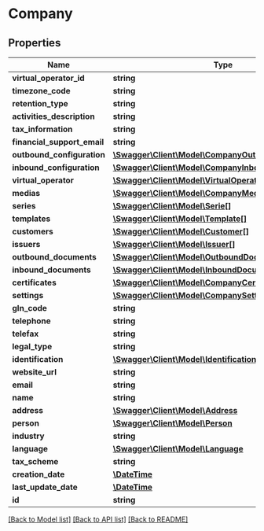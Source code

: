 # Company

## Properties
Name | Type | Description | Notes
------------ | ------------- | ------------- | -------------
**virtual_operator_id** | **string** |  | [optional] 
**timezone_code** | **string** |  | [optional] 
**retention_type** | **string** |  | [optional] 
**activities_description** | **string** |  | [optional] 
**tax_information** | **string** |  | [optional] 
**financial_support_email** | **string** |  | [optional] 
**outbound_configuration** | [**\Swagger\Client\Model\CompanyOutboundConfiguration**](CompanyOutboundConfiguration.md) |  | [optional] 
**inbound_configuration** | [**\Swagger\Client\Model\CompanyInboundConfiguration**](CompanyInboundConfiguration.md) |  | [optional] 
**virtual_operator** | [**\Swagger\Client\Model\VirtualOperator**](VirtualOperator.md) |  | [optional] 
**medias** | [**\Swagger\Client\Model\CompanyMedia[]**](CompanyMedia.md) |  | [optional] 
**series** | [**\Swagger\Client\Model\Serie[]**](Serie.md) |  | [optional] 
**templates** | [**\Swagger\Client\Model\Template[]**](Template.md) |  | [optional] 
**customers** | [**\Swagger\Client\Model\Customer[]**](Customer.md) |  | [optional] 
**issuers** | [**\Swagger\Client\Model\Issuer[]**](Issuer.md) |  | [optional] 
**outbound_documents** | [**\Swagger\Client\Model\OutboundDocument[]**](OutboundDocument.md) |  | [optional] 
**inbound_documents** | [**\Swagger\Client\Model\InboundDocument[]**](InboundDocument.md) |  | [optional] 
**certificates** | [**\Swagger\Client\Model\CompanyCertificate[]**](CompanyCertificate.md) |  | [optional] 
**settings** | [**\Swagger\Client\Model\CompanySettings[]**](CompanySettings.md) |  | [optional] 
**gln_code** | **string** |  | [optional] 
**telephone** | **string** |  | [optional] 
**telefax** | **string** |  | [optional] 
**legal_type** | **string** |  | [optional] 
**identification** | [**\Swagger\Client\Model\Identification**](Identification.md) |  | [optional] 
**website_url** | **string** |  | [optional] 
**email** | **string** |  | [optional] 
**name** | **string** |  | [optional] 
**address** | [**\Swagger\Client\Model\Address**](Address.md) |  | [optional] 
**person** | [**\Swagger\Client\Model\Person**](Person.md) |  | [optional] 
**industry** | **string** |  | [optional] 
**language** | [**\Swagger\Client\Model\Language**](Language.md) |  | [optional] 
**tax_scheme** | **string** |  | [optional] 
**creation_date** | [**\DateTime**](\DateTime.md) |  | [optional] 
**last_update_date** | [**\DateTime**](\DateTime.md) |  | [optional] 
**id** | **string** |  | [optional] 

[[Back to Model list]](../README.md#documentation-for-models) [[Back to API list]](../README.md#documentation-for-api-endpoints) [[Back to README]](../README.md)


